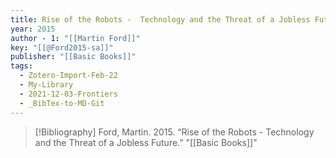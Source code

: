 ```yaml
---
title: Rise of the Robots -  Technology and the Threat of a Jobless Future
year: 2015
author - 1: "[[Martin Ford]]"
key: "[[@Ford2015-sa]]"
publisher: "[[Basic Books]]"
tags:
  - Zotero-Import-Feb-22
  - My-Library
  - 2021-12-03-Frontiers
  - _BibTex-to-MD-Git
---
```


> [!Bibliography]
> Ford, Martin. 2015. “Rise of the Robots -  Technology and the Threat of a Jobless Future.” "[[Basic Books]]"